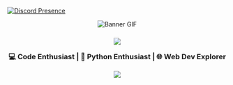 [![Discord Presence](https://lanyard.cnrad.dev/api/1190655443832414336?theme=dark&borderRadius=&ignoreAppId=&showDisplayName=true&idleMessage=)](https://discord.com/users/1190655443832414336)



<div align="center">
  <img src="https://i.imgur.com/knCtwkj.gif" alt="Banner GIF" />
</div>



<h3 align="center">
    <img src="https://i.imgur.com/0MAtmBh.png">
  
  💻 Code Enthusiast | 🐍 Python Enthusiast | 🌐 Web Dev Explorer
    
  <img src="https://i.imgur.com/0MAtmBh.png">
</h3>
